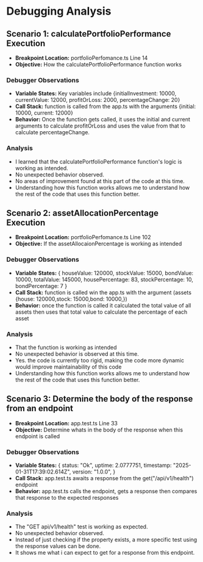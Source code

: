 # Debugging Analysis

## Scenario 1: calculatePortfolioPerformance Execution

-   **Breakpoint Location:** portfolioPerfomance.ts Line 14
-   **Objective:** How the calculatePortfolioPerformance function works

### Debugger Observations

-   **Variable States:** Key variables include {initialInvestment: 10000, currentValue: 12000, profitOrLoss: 2000, percentageChange: 20}
-   **Call Stack:** function is called from the app.ts with the arguments {initial: 10000, current: 12000}
-   **Behavior:** Once the function gets called, it uses the initial and current arguments to calculate 
                profitOrLoss and uses the value from that to calculate percentageChange.

### Analysis

-   I learned that the calculatePortfolioPerformance function's logic is working as intended.
-   No unexpected behavior observed.
-   No areas of improvement found at this part of the code at this time.
-   Understanding how this function works allows me to understand how the rest of the code that uses this function better.

## Scenario 2: assetAllocationPercentage Execution

-   **Breakpoint Location:** portfolioPerfomance.ts Line 102
-   **Objective:** If the assetAllocaionPercentage is working as intended

### Debugger Observations

-   **Variable States:** {
                            houseValue: 120000,
                            stockValue: 15000,
                            bondValue: 10000,
                            totalValue: 145000,
                            housePercentage: 83,
                            stockPercentage: 10,
                            bondPercentage: 7
                        }
-   **Call Stack:** function is called win the app.ts with the argument (assets {house: 120000,stock: 15000,bond: 10000,})
-   **Behavior:** once the function is called it calculated the total value of all assets then 
                uses that total value to calculate the percentage of each asset 

### Analysis

-   That the function is working as intended
-   No unexpected behavior is observed at this time.
-   Yes. the code is currently too rigid, making the code more dynamic would improve maintainability of this code
-   Understanding how this function works allows me to understand how the rest of the code that uses this function better.

## Scenario 3: Determine the body of the response from an endpoint 

-   **Breakpoint Location:** app.test.ts Line 33
-   **Objective:** Determine whats in the body of the response when this endpoint is called

### Debugger Observations

-   **Variable States:** {
                            status: "Ok",
                            uptime: 2.0777751,
                            timestamp: "2025-01-31T17:39:02.614Z",
                            version: "1.0.0",
                        }
-   **Call Stack:** app.test.ts awaits a response from the get("/api/v1/health") endpoint
-   **Behavior:** app.test.ts calls the endpoint, gets a response then compares that response to the expected responses

### Analysis

-   The "GET api/v1/health" test is working as expected.
-   No unexpected behavior observed.
-   Instead of just checking if the property exists, a more specific test using the response values can be done.
-   It shows me what i can expect to get for a response from this endpoint.